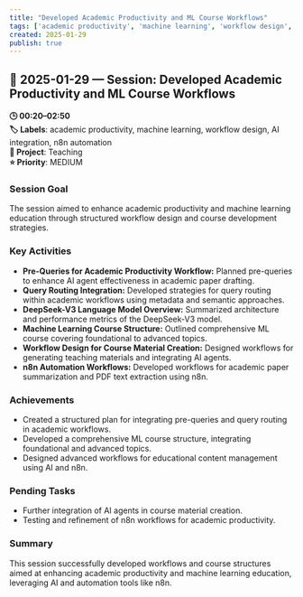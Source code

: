 ```yaml
---
title: "Developed Academic Productivity and ML Course Workflows"
tags: ['academic productivity', 'machine learning', 'workflow design', 'AI integration', 'n8n automation']
created: 2025-01-29
publish: true
---
```


## 📅 2025-01-29 — Session: Developed Academic Productivity and ML Course Workflows

**🕒 00:20–02:50**  
**🏷️ Labels**: academic productivity, machine learning, workflow design, AI integration, n8n automation  
**📂 Project**: Teaching  
**⭐ Priority**: MEDIUM  


### Session Goal
The session aimed to enhance academic productivity and machine learning education through structured workflow design and course development strategies.

### Key Activities
- **Pre-Queries for Academic Productivity Workflow:** Planned pre-queries to enhance AI agent effectiveness in academic paper drafting.
- **Query Routing Integration:** Developed strategies for query routing within academic workflows using metadata and semantic approaches.
- **DeepSeek-V3 Language Model Overview:** Summarized architecture and performance metrics of the DeepSeek-V3 model.
- **Machine Learning Course Structure:** Outlined comprehensive ML course covering foundational to advanced topics.
- **Workflow Design for Course Material Creation:** Designed workflows for generating teaching materials and integrating AI agents.
- **n8n Automation Workflows:** Developed workflows for academic paper summarization and PDF text extraction using n8n.

### Achievements
- Created a structured plan for integrating pre-queries and query routing in academic workflows.
- Developed a comprehensive ML course structure, integrating foundational and advanced topics.
- Designed advanced workflows for educational content management using AI and n8n.

### Pending Tasks
- Further integration of AI agents in course material creation.
- Testing and refinement of n8n workflows for academic productivity.

### Summary
This session successfully developed workflows and course structures aimed at enhancing academic productivity and machine learning education, leveraging AI and automation tools like n8n.
